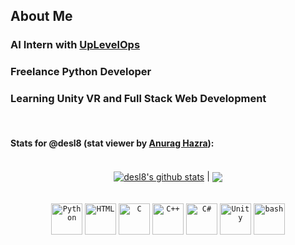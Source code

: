 <h2>About Me</h2>
<h3>AI Intern with <a href="https://uplevelops.com">UpLevelOps</a></h3>
<h3>Freelance Python Developer</h3>
<h3>Learning Unity VR and Full Stack Web Development</h3>
<br />


<h4>Stats for @desl8 (stat viewer by <a href="https://github.com/anuraghazra">Anurag Hazra</a>):</h4>
<br>
<div align="center">
<a href="https://github.com/anuraghazra/github-readme-stats"><img align="center" src="https://github-readme-stats.vercel.app/api?username=desl8&show_icons=true&include_all_commits=true&theme=buefy&hide_border=true" alt="desl8's github stats" /></a> | <a href="https://github.com/anuraghazra/github-readme-stats"><img align="center" src="https://github-readme-stats.vercel.app/api/top-langs/?username=desl8&layout=compact&theme=buefy&hide_border=true" /></a>
</div>

<br />
<br />

<div align="center">
	<code><img width="50" src="https://user-images.githubusercontent.com/25181517/183423507-c056a6f9-1ba8-4312-a350-19bcbc5a8697.png" alt="Python" title="Python"/></code>
	<code><img width="50" src="https://user-images.githubusercontent.com/25181517/192158954-f88b5814-d510-4564-b285-dff7d6400dad.png" alt="HTML" title="HTML"/></code>
	<code><img width="50" src="https://user-images.githubusercontent.com/25181517/192106070-46255bcf-65e6-4c6b-a296-bf8d0d8fb2a7.png" alt="C" title="C"/></code>
	<code><img width="50" src="https://user-images.githubusercontent.com/25181517/192106073-90fffafe-3562-4ff9-a37e-c77a2da0ff58.png" alt="C++" title="C++"/></code>
	<code><img width="50" src="https://user-images.githubusercontent.com/25181517/121405384-444d7300-c95d-11eb-959f-913020d3bf90.png" alt="C#" title="C#"/></code>
	<code><img width="50" src="https://user-images.githubusercontent.com/25181517/193427941-9437dbbe-376f-40dc-9573-0ef5c02a26a7.png" alt="Unity" title="Unity"/></code>
	<code><img width="50" src="https://user-images.githubusercontent.com/25181517/192158606-7c2ef6bd-6e04-47cf-b5bc-da2797cb5bda.png" alt="bash" title="bash"/></code>
</div>
<br />
<br />
<!---
desl8/desl8 is a ✨ special ✨ repository because its `README.md` (this file) appears on your GitHub profile.
You can click the Preview link to take a look at your changes.
--->

